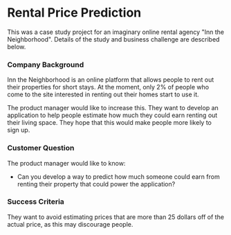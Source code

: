 
# Rental Price Prediction

This was a case study project for an imaginary online rental agency "Inn the Neighborhood". Details of the study and business challenge are described below.

### Company Background

Inn the Neighborhood is an online platform that allows people to rent out their properties for short stays. At the moment, only 2% of people who come to the site interested in renting out their homes start to use it.

The product manager would like to increase this. They want to develop an application to help people estimate how much they could earn renting out their living space. They hope that this would make people more likely to sign up.

### Customer Question

The product manager would like to know:
- Can you develop a way to predict how much someone could earn from renting their property that could power the application?

### Success Criteria

They want to avoid estimating prices that are more than 25 dollars off of the actual price, as this may discourage people.

